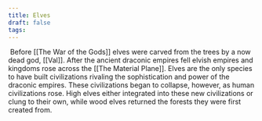 ```yaml
---
title: Elves
draft: false
tags:
---
```

 Before [[The War of the Gods]] elves were carved from the trees by a now dead god, [[Val]]. After the ancient draconic empires fell elvish empires and kingdoms rose across the [[The Material Plane]]. Elves are the only species to have built civilizations rivaling the sophistication and power of the draconic empires. These civilizations began to collapse, however, as human civilizations rose. High elves either integrated into these new civilizations or clung to their own, while wood elves returned the forests they were first created from.